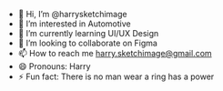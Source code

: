 - 👋 Hi, I’m @harrysketchimage
- 👀 I’m interested in Automotive
- 🌱 I’m currently learning UI/UX Design
- 💞️ I’m looking to collaborate on Figma
- 📫 How to reach me harry.sketchimage@gmail.com
- 😄 Pronouns: Harry
- ⚡ Fun fact: There is no man wear a ring has a power

<!---
harrysketchimage/harrysketchimage is a ✨ special ✨ repository because its `README.md` (this file) appears on your GitHub profile.
You can click the Preview link to take a look at your changes.
--->
